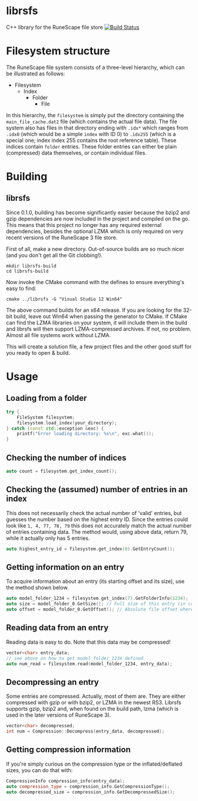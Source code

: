# librsfs
C++ library for the RuneScape file store
[![Build Status](https://travis-ci.org/Velocity-/librsfs.svg?branch=master)](https://travis-ci.org/Velocity-/librsfs)

# Filesystem structure
The RuneScape file system consists of a three-level hierarchy, which can be illustrated as follows:

 - Filesystem
   - Index
     - Folder
         - File

In this hierarchy, the `filesystem` is simply put the directory containing the `main_file_cache.dat2` file 
(which contains the actual file data). The file system also has files in that directory ending with `.idx*` which 
ranges from `.idx0` (which would be a simple `index` with ID 0) to `.idx255` (which is a special one; index 
index 255 contains the root reference table). These indices contain `folder` entries. These folder entries can 
either be plain (compressed) data themselves, or contain individual files. 

# Building

## librsfs
Since 0.1.0, building has become significantly easier because the bzip2 and gzip dependencies are now included in the project and compiled on the go. This means that this project no longer has any required external dependencies, besides the optional LZMA which is only required on very recent versions of the RuneScape 3 file store.

First of all, make a new directory. Out-of-source builds are so much nicer (and you don't get all the Git clobbing!).

```
mkdir librsfs-build
cd librsfs-build
```

Now invoke the CMake command with the defines to ensure everything's easy to find:

```
cmake ../librsfs -G "Visual Studio 12 Win64"
```

The above command builds for an x64 release. If you are looking for the 32-bit build, leave out Win64 when passing the generator to CMake. If CMake can find the LZMA libraries on your system, it will include them in the build and librsfs will then support LZMA-compressed archives. If not, no problem. Almost all file systems work without LZMA.

This will create a solution file, a few project files and the other good stuff for you ready to open & build.


# Usage

## Loading from a folder

```c++
try {
	FileSystem filesystem;
	filesystem.load_index(your_directory);
} catch (const std::exception &exc) {
	printf("Error loading directory: %s\n", exc.what());
}
```

## Checking the number of indices

```c++
auto count = filesystem.get_index_count();
```

## Checking the (assumed) number of entries in an index

This does not necessarily check the actual number of 'valid' entries, but guesses the number based on the highest entry ID. Since the entries could look like `1, 4, 77, 78, 79` this does not accurately match the actual number of entries containing data. The method would, using above data, return 79, while it actually only has 5 entries.
```c++
auto highest_entry_id = filesystem.get_index(0).GetEntryCount();
```

## Getting information on an entry

To acquire information about an entry (its starting offset and its size), use the method shown below.
```c++
auto model_folder_1234 = filesystem.get_index(7).GetFolderInfo(1234);
auto size = model_folder_0.GetSize(); // Full size of this entry (in compressed form, that is)
auto offset = model_folder_0.GetOffset(); // Absolute file offset where the data starts
```

## Reading data from an entry

Reading data is easy to do. Note that this data may be compressed!

```c++
vector<char> entry_data;
// see above on how to get model_folder_1234 defined
auto num_read = filesystem.read(model_folder_1234, entry_data);
```

## Decompressing an entry

Some entries are compressed. Actually, most of them are. They are either compressed with gzip or with bzip2, or LZMA in the newest RS3. Librsfs supports gzip, bzip2 and, when found on the build path, lzma (which is used in the later versions of RuneScape 3).

```c++
vector<char> decompressed;
int num = Compression::Decompress(entry_data, decompressed);
```

## Getting compression information

If you're simply curious on the compression type or the inflated/deflated sizes, you can do that with:
```c++
CompressionInfo compression_info(entry_data);
auto compression_type = compression_info.GetCompressionType();
auto decompressed_size = compression_info.GetDecompressedSize();
```
